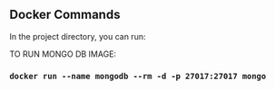 
## Docker Commands

In the project directory, you can run:

TO RUN MONGO DB IMAGE:
### `docker run --name mongodb --rm -d -p 27017:27017 mongo`

